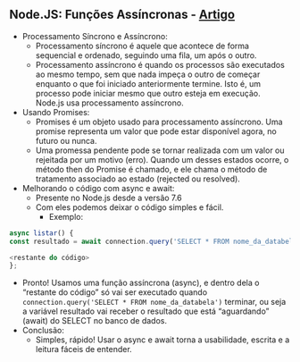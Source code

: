 ## Node.JS: Funções Assíncronas - [Artigo](https://www.alura.com.br/artigos/node-funcoes-assincronas)
- Processamento Síncrono e Assíncrono:
  - Processamento síncrono é aquele que acontece de forma sequencial e ordenado, seguindo uma fila, um após o outro.
  - Processamento assíncrono é quando os processos são executados ao mesmo tempo, sem que nada impeça o outro de começar enquanto o que foi iniciado anteriormente termine. Isto é, um processo pode iniciar mesmo que outro esteja em execução. Node.js usa processamento assíncrono.
- Usando Promises:
  - Promises é um objeto usado para processamento assíncrono. Uma promise representa um valor que pode estar disponível agora, no futuro ou nunca. 
  - Uma promessa pendente pode se tornar realizada com um valor ou rejeitada por um motivo (erro). Quando um desses estados ocorre, o método then do Promise é chamado, e ele chama o método de tratamento associado ao estado (rejected ou resolved).
- Melhorando o código com async e await:
  - Presente no Node.js desde a versão 7.6
  - Com eles podemos deixar o código simples e fácil.
    - Exemplo:
````javascript
async listar() {
const resultado = await connection.query('SELECT * FROM nome_da_databela');

<restante do código>
};
````
  - Pronto! Usamos uma função assíncrona (async), e dentro dela o “restante do código” só vai ser executado quando `connection.query('SELECT * FROM nome_da_databela')` terminar, ou seja a variável resultado vai receber o resultado que está “aguardando” (await) do SELECT no banco de dados.
- Conclusão:
  - Simples, rápido! Usar o async e await torna a usabilidade, escrita e a leitura fáceis de entender.